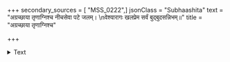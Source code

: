 +++
secondary_sources = [ "MSS_0222",]
jsonClass = "Subhaashita"
text = "अग्रच्छाया तृणाग्निश्च नीचसेवा पटे जलम्।  \nवेश्यारागः खलप्रेम सर्वं बुद्बुदसन्निभम्॥"
title = "अग्रच्छाया तृणाग्निश्च"

+++

<details><summary>Text</summary>

अग्रच्छाया तृणाग्निश्च नीचसेवा पटे जलम्।  
वेश्यारागः खलप्रेम सर्वं बुद्बुदसन्निभम्॥
</details>
